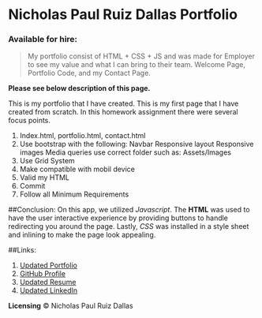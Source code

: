 # Nicholas Paul Ruiz Dallas Portfolio

### Available for hire:


> My portfolio consist of HTML + CSS + JS and was made for Employer to see my value and what I can bring to their team. Welcome Page, Portfolio Code, and my Contact Page.


**Please see below description of this page.**

This is my portfolio that I have created. This is my first page that I have created from scratch. In this homework assignment there were several focus points.

1. Index.html, portfolio.html, contact.html
2. Use bootstrap with the following:
    Navbar
    Responsive layout
    Responsive images
    Media queries
    use correct folder such as: Assets/Images
3. Use Grid System
4. Make compatible with mobil device
5. Valid my HTML
6. Commit 
7. Follow all Minimum Requirements


##Conclusion:
On this app, we utilized _Javascript_. The **HTML** was used to have the user interactive experience by providing buttons to handle redirecting you around the page. Lastly, _CSS_ was installed in a style sheet and inlining to make the page look appealing. 

##Links:
1. [Updated Portfolio](https://nicholasd-uci.github.io/)
2. [GitHub Profile](https://github.com/nicholasd-uci)
3. [Updated Resume](https://docs.google.com/document/d/1JpIv0Btfy6Y2avDfy8qgZOEuYZiuAycRNsmDYtpJT7w/edit?usp=sharing)
4. [Updated LinkedIn](https://www.linkedin.com/in/nicholas-dallas-54b5b097/)



**Licensing**
&copy; Nicholas Paul Ruiz Dallas
